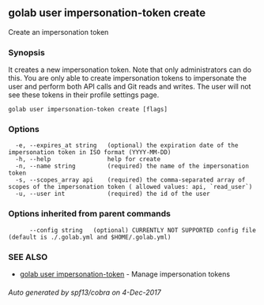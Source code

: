 ## golab user impersonation-token create

Create an impersonation token

### Synopsis


It creates a new impersonation token. Note that only administrators can do this. You are only able to create impersonation tokens to impersonate the user and perform both API calls and Git reads and writes. The user will not see these tokens in their profile settings page.

```
golab user impersonation-token create [flags]
```

### Options

```
  -e, --expires_at string   (optional) the expiration date of the impersonation token in ISO format (YYYY-MM-DD)
  -h, --help                help for create
  -n, --name string         (required) the name of the impersonation token
  -s, --scopes_array api    (required) the comma-separated array of scopes of the impersonation token ( allowed values: api, `read_user`)
  -u, --user int            (required) the id of the user
```

### Options inherited from parent commands

```
      --config string   (optional) CURRENTLY NOT SUPPORTED config file (default is ./.golab.yml and $HOME/.golab.yml)
```

### SEE ALSO
* [golab user impersonation-token](golab_user_impersonation-token.md)	 - Manage impersonation tokens

###### Auto generated by spf13/cobra on 4-Dec-2017
